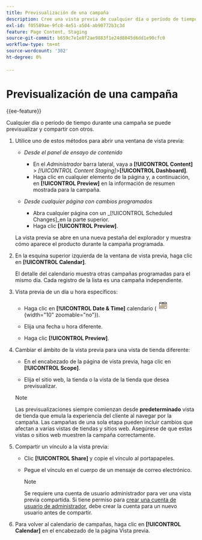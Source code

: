 ```yaml
---
title: Previsualización de una campaña
description: Cree una vista previa de cualquier día o período de tiempo durante una campaña y compártala con los integrantes del equipo.
exl-id: f05589ae-9fc8-4e51-a504-ab90772b3c3d
feature: Page Content, Staging
source-git-commit: b659c7e1e8f2ae9883f1e24d8045d6dd1e90cfc0
workflow-type: tm+mt
source-wordcount: '302'
ht-degree: 0%

---
```


# Previsualización de una campaña

{{ee-feature}}

Cualquier día o período de tiempo durante una campaña se puede previsualizar y compartir con otros.

1. Utilice uno de estos métodos para abrir una ventana de vista previa:

   - _Desde el panel de ensayo de contenido_

      - En el _Administrador_ barra lateral, vaya a  **[!UICONTROL Content]** > _[!UICONTROL Content Staging]_>**[!UICONTROL Dashboard]**.
      - Haga clic en cualquier elemento de la página y, a continuación, en **[!UICONTROL Preview]** en la información de resumen mostrada para la campaña.

   - _Desde cualquier página con cambios programados_

      - Abra cualquier página con un _[!UICONTROL Scheduled Changes]_en la parte superior.
      - Haga clic **[!UICONTROL Preview]**.

   La vista previa se abre en una nueva pestaña del explorador y muestra cómo aparece el producto durante la campaña programada.

1. En la esquina superior izquierda de la ventana de vista previa, haga clic en **[!UICONTROL Calendar]**.

   El detalle del calendario muestra otras campañas programadas para el mismo día. Cada registro de la lista es una campaña independiente.

1. Vista previa de un día u hora específicos:

   - Haga clic en **[!UICONTROL Date & Time]** calendario (![Icono de calendario](../assets/icon-calendar.png){width="10" zoomable="no"}).

   - Elija una fecha u hora diferente.

   - Haga clic **[!UICONTROL Preview]**.

1. Cambiar el ámbito de la vista previa para una vista de tienda diferente:

   - En el encabezado de la página de vista previa, haga clic en **[!UICONTROL Scope]**.

   - Elija el sitio web, la tienda o la vista de la tienda que desea previsualizar.

   >[!NOTE]
   >
   >Las previsualizaciones siempre comienzan desde **predeterminado** vista de tienda que emula la experiencia del cliente al navegar por la campaña. Las campañas de una sola etapa pueden incluir cambios que afectan a varias vistas de tiendas y sitios web. Asegúrese de que estas vistas o sitios web muestren la campaña correctamente.

1. Compartir un vínculo a la vista previa:

   - Clic **[!UICONTROL Share]** y copie el vínculo al portapapeles.

   - Pegue el vínculo en el cuerpo de un mensaje de correo electrónico.

     >[!NOTE]
     >
     >Se requiere una cuenta de usuario administrador para ver una vista previa compartida. Si tiene permiso para [crear una cuenta de usuario de administrador](../systems/permissions-users-all.md#create-a-user), debe crear la cuenta para un nuevo usuario antes de compartir.

1. Para volver al calendario de campañas, haga clic en **[!UICONTROL Calendar]** en el encabezado de la página Vista previa.
